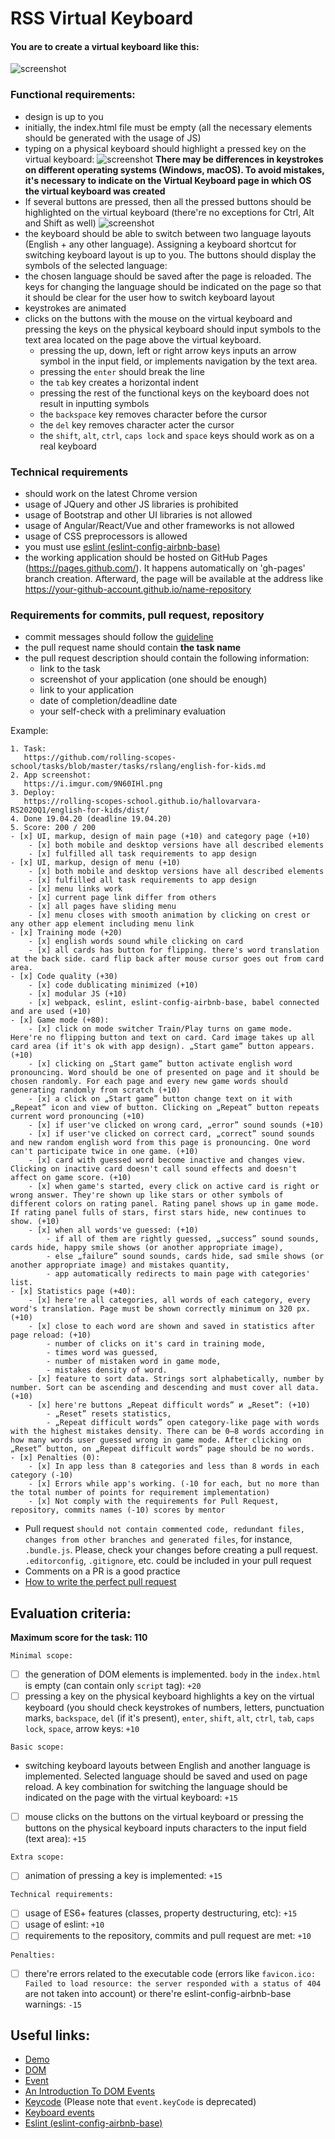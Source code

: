 # RSS Virtual Keyboard

#### You are to create a virtual keyboard like this:
![screenshot](images/virtual-keyboard.png)

### Functional requirements:
- design is up to you
- initially, the index.html file must be empty (all the necessary elements should be generated with the usage of JS)
- typing on a physical keyboard should highlight a pressed key on the virtual keyboard:
  ![screenshot](images/virtual-keyboard-1.png)
  **There may be differences in keystrokes on different operating systems (Windows, macOS). To avoid mistakes, it's necessary to indicate on the Virtual Keyboard page in which OS the virtual keyboard was created**
- If several buttons are pressed, then all the pressed buttons should be highlighted on the virtual keyboard (there're no exceptions for Ctrl, Alt and Shift as well)
  ![screenshot](images/virtual-keyboard-2.png)
- the keyboard should be able to switch between two language layouts (English + any other language). Assigning a keyboard shortcut for switching keyboard layout is up to you. The buttons should display the symbols of the selected language:
- the chosen language should be saved after the page is reloaded. The keys for changing the language should be indicated on the page so that it should be clear for the user how to switch keyboard layout
- keystrokes are animated
- clicks on the buttons with the mouse on the virtual keyboard and pressing the keys on the physical keyboard should input symbols to the text area located on the page above the virtual keyboard.
    - pressing the up, down, left or right arrow keys inputs an arrow symbol in the input field, or implements navigation by the text area.
    - pressing the `enter` should break the line
    - the `tab` key creates a horizontal indent
    - pressing the rest of the functional keys on the keyboard does not result in inputting symbols
    - the `backspace` key removes character before the cursor
    - the `del` key removes character acter the cursor
    - the `shift`, `alt`, `ctrl`, `caps lock` and `space` keys should work as on a real keyboard

### Technical requirements
- should work on the latest Chrome version
- usage of JQuery and other JS libraries is prohibited
- usage of Bootstrap and other UI libraries is not allowed
- usage of Angular/React/Vue and other frameworks is not allowed
- usage of CSS preprocessors is allowed
- you must use [eslint (eslint-config-airbnb-base)](https://eslint.org/)
- the working application should be hosted on GitHub Pages (https://pages.github.com/). It happens automatically on 'gh-pages' branch creation. Afterward, the page will be available at the address like https://your-github-account.github.io/name-repository

### Requirements for commits, pull request, repository
- commit messages should follow the [guideline](https://www.conventionalcommits.org/en)
- the pull request name should contain **the task name**
- the pull request description should contain the following information:
    - link to the task
    - screenshot of your application (one should be enough)
    - link to your application
    - date of completion/deadline date
    - your self-check with a preliminary evaluation

Example:

```
1. Task:
   https://github.com/rolling-scopes-school/tasks/blob/master/tasks/rslang/english-for-kids.md
2. App screenshot:
   https://i.imgur.com/9N60IHl.png
3. Deploy:  
   https://rolling-scopes-school.github.io/hallovarvara-RS2020Q1/english-for-kids/dist/
4. Done 19.04.20 (deadline 19.04.20)
5. Score: 200 / 200
- [x] UI, markup, design of main page (+10) and category page (+10)
    - [x] both mobile and desktop versions have all described elements
    - [x] fulfilled all task requirements to app design
- [x] UI, markup, design of menu (+10)
    - [x] both mobile and desktop versions have all described elements
    - [x] fulfilled all task requirements to app design
    - [x] menu links work
    - [x] current page link differ from others
    - [x] all pages have sliding menu
    - [x] menu closes with smooth animation by clicking on crest or any other app element including menu link
- [x] Training mode (+20)
    - [x] english words sound while clicking on card
    - [x] all cards has button for flipping. there's word translation at the back side. card flip back after mouse cursor goes out from card area.
- [x] Code quality (+30)
    - [x] code dublicating minimized (+10)
    - [x] modular JS (+10)
    - [x] webpack, eslint, eslint-config-airbnb-base, babel connected and are used (+10)
- [x] Game mode (+80):
    - [x] click on mode switcher Train/Play turns on game mode. Here're no flipping button and text on card. Card image takes up all card area (if it's ok with app design). „Start game” button appears. (+10)
    - [x] clicking on „Start game” button activate english word pronouncing. Word should be one of presented on page and it should be chosen randomly. For each page and every new game words should generating randomly from scratch (+10)
    - [x] a click on „Start game” button change text on it with „Repeat” icon and view of button. Clicking on „Repeat” button repeats current word pronouncing (+10)
    - [x] if user've clicked on wrong card, „error” sound sounds (+10)
    - [x] if user've clicked on correct card, „correct” sound sounds and new random english word from this page is pronouncing. One word can't participate twice in one game. (+10)
    - [x] card with guessed word become inactive and changes view. Clicking on inactive card doesn't call sound effects and doesn't affect on game score. (+10)
    - [x] when game's started, every click on active card is right or wrong answer. They're shown up like stars or other symbols of different colors on rating panel. Rating panel shows up in game mode. If rating panel fulls of stars, first stars hide, new continues to show. (+10)
    - [x] when all words've guessed: (+10)
        - if all of them are rightly guessed, „success” sound sounds, cards hide, happy smile shows (or another appropriate image),
        - else „failure” sound sounds, cards hide, sad smile shows (or another appropriate image) and mistakes quantity,
        - app automatically redirects to main page with categories' list.
- [x] Statistics page (+40):
    - [x] here're all categories, all words of each category, every word's translation. Page must be shown correctly minimum on 320 px. (+10)
    - [x] close to each word are shown and saved in statistics after page reload: (+10)
        - number of clicks on it's card in training mode,
        - times word was guessed,
        - number of mistaken word in game mode,
        - mistakes density of word.
    - [x] feature to sort data. Strings sort alphabetically, number by number. Sort can be ascending and descending and must cover all data. (+10)
    - [x] here're buttons „Repeat difficult words” и „Reset”: (+10)
        - „Reset” resets statistics,
        - „Repeat difficult words” open category-like page with words with the highest mistakes density. There can be 0–8 words according in how many words user guessed wrong in game mode. After clicking on „Reset” button, on „Repeat difficult words” page should be no words.
- [x] Penalties (0):
    - [x] In app less than 8 categories and less than 8 words in each category (-10)
    - [x] Errors while app's working. (-10 for each, but no more than the total number of points for requirement implementation)
    - [x] Not comply with the requirements for Pull Request, repository, commits names (-10) scores by mentor
```

- Pull request `should not contain commented code, redundant files, changes from other branches and generated files`, for instance, `.bundle.js`. Please, check your changes before creating a pull request. `.editorconfig`, `.gitignore`, etc. could be included in your pull request
- Comments on a PR is a good practice
- [How to write the perfect pull request](https://github.com/blog/1943-how-to-write-the-perfect-pull-request)

## Evaluation criteria:
**Maximum score for the task: 110**

`Minimal scope:`
- [ ] the generation of DOM elements is implemented. `body` in the `index.html` is empty (can contain only `script` tag): `+20`
- [ ] pressing a key on the physical keyboard highlights a key on the virtual keyboard (you should check keystrokes of numbers, letters, punctuation marks, `backspace`, `del` (if it's present), `enter`, `shift`, `alt`, `ctrl`, `tab`, `caps lock`, `space`, arrow keys: `+10`

`Basic scope:`
- switching keyboard layouts between English and another language is implemented. Selected language should be saved and used on page reload. A key combination for switching the language should be indicated on the page with the virtual keyboard: `+15`
- [ ] mouse clicks on the buttons on the virtual keyboard or pressing the buttons on the physical keyboard inputs characters to the input field (text area): `+15`

`Extra scope:`
- [ ] animation of pressing a key is implemented: `+15`

`Technical requirements:`
- [ ] usage of ES6+ features (classes, property destructuring, etc): `+15`
- [ ] usage of eslint: `+10`
- [ ] requirements to the repository, commits and pull request are met: `+10`

`Penalties:`
- [ ] there're errors related to the executable code (errors like `favicon.ico: Failed to load resource: the server responded with a status of 404` are not taken into account) or there're eslint-config-airbnb-base warnings: `-15`

## Useful links:

- [Demo](https://wonderful-swartz-d8b98d.netlify.com/)
- [DOM](http://learn.javascript.info/document)
- [Event](http://learn.javascript.info/event-details)
- [An Introduction To DOM Events](https://www.smashingmagazine.com/2013/11/an-introduction-to-dom-events/)
- [Keycode](https://keycode.info) (Please note that `event.keyCode` is deprecated)
- [Keyboard events](https://learn.javascript.info/keyboard-events)
- [Eslint (eslint-config-airbnb-base)](https://eslint.org/)
